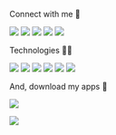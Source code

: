 Connect with me :metal:

[<img src="https://img.shields.io/badge/Medium-000000?style=flat&logo=medium&logoColor=white">](https://eduardoreisdev.medium.com/)
[<img src="https://img.shields.io/badge/LinkedIn-000000?style=flat&logo=linkedin&logoColor=white">](https://www.linkedin.com/in/eduardoreisti/)
[<img src="https://img.shields.io/badge/GitHub-100000?style=flat&logo=github&logoColor=white">](https://github.com/EduardoReisDev)
[<img src="https://img.shields.io/badge/-Behance-black?style=flat&logo=behance&logoColor=white">](https://www.behance.net/eduardoreisdev)
[<img src="https://img.shields.io/badge/xbox-%23000000.svg?style=flat&logo=xbox&logoColor=white">](https://account.xbox.com/pt-br/profile?gamertag=eduardreis2750)

Technologies :man_technologist:

[<img src="https://img.shields.io/badge/C%23-%23000000.svg?style=flat&logo=c-sharp&logoColor=white">](https://docs.microsoft.com/pt-br/dotnet/csharp/)
[<img src="https://img.shields.io/badge/.NET-000000?style=flat&logo=.net&logoColor=white">](https://dotnet.microsoft.com/en-us/)
[<img src="https://img.shields.io/badge/.NET MAUI-000000?style=flat&logo=.net&logoColor=white">](https://dotnet.microsoft.com/en-us/apps/maui)
[<img src="https://img.shields.io/badge/Xamarin-000000?style=flat&logo=xamarin&logoColor=white">](https://docs.microsoft.com/pt-br/xamarin/)
[<img src="https://img.shields.io/badge/iOS-000000?style=flat&logo=ios&logoColor=white">](https://www.apple.com/br/ios/ios-15/)
[<img src="https://img.shields.io/badge/Android-000000?style=flat&logo=android&logoColor=white">](https://www.android.com/intl/pt-BR_br/)

And, download my apps :calling:

[<img src="https://img.shields.io/badge/Google_Play-000000?style=flat&logo=google-play&logoColor=white">](https://play.google.com/store/apps/developer?id=eduardoreisdev)

![](https://komarev.com/ghpvc/?username=eduardoreisdev&color=000000&style=flat)

